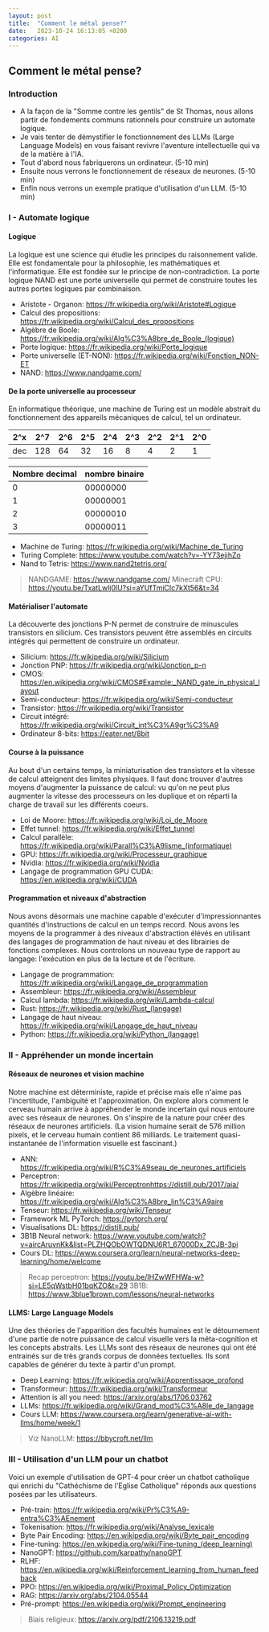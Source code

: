 ```yaml
---
layout: post
title:  "Comment le métal pense?"
date:   2023-10-24 16:13:05 +0200
categories: AI
---
```


## Comment le métal pense?

### Introduction

- A la façon de la "Somme contre les gentils" de St Thomas, nous allons partir de fondements communs rationnels pour construire un automate logique.
- Je vais tenter de démystifier le fonctionnement des LLMs (Large Language Models) en vous faisant revivre l'aventure intellectuelle qui va de la matière à l'IA.
- Tout d'abord nous fabriquerons un ordinateur. (5-10 min)
- Ensuite nous verrons le fonctionnement de réseaux de neurones. (5-10 min)
- Enfin nous verrons un exemple pratique d'utilisation d'un LLM. (5-10 min)

### I - Automate logique

#### Logique

La logique est une science qui étudie les principes du raisonnement valide. Elle est fondamentale pour la philosophie, les mathématiques et l'informatique. Elle est fondée sur le principe de non-contradiction.
La porte logique NAND est une porte universelle qui permet de construire toutes les autres portes logiques par combinaison.

- Aristote - Organon: <https://fr.wikipedia.org/wiki/Aristote#Logique>
- Calcul des propositions: <https://fr.wikipedia.org/wiki/Calcul_des_propositions>
- Algèbre de Boole: <https://fr.wikipedia.org/wiki/Alg%C3%A8bre_de_Boole_(logique)>
- Porte logique: <https://fr.wikipedia.org/wiki/Porte_logique>
- Porte universelle (ET-NON): <https://fr.wikipedia.org/wiki/Fonction_NON-ET>
- NAND: <https://www.nandgame.com/>

#### De la porte universelle au processeur

En informatique théorique, une machine de Turing est un modèle abstrait du fonctionnement des appareils mécaniques de calcul, tel un ordinateur.

|2^x|2^7|2^6|2^5|2^4|2^3|2^2|2^1|2^0|
|---|---|---|---|---|---|---|---|---|
|dec|128|64|32|16|8|4|2|1|

|Nombre decimal| nombre binaire|
|---|---|
|0|00000000|
|1|00000001|
|2|00000010|
|3|00000011|

- Machine de Turing: <https://fr.wikipedia.org/wiki/Machine_de_Turing>
- Turing Complete: <https://www.youtube.com/watch?v=-YY73ejihZo>
- Nand to Tetris: <https://www.nand2tetris.org/>

> NANDGAME: <https://www.nandgame.com/>
> Minecraft CPU: <https://youtu.be/TxatLwlj0lU?si=aYUfTmiCIc7kXt56&t=34>

#### Matérialiser l'automate

La découverte des jonctions P-N permet de construire de minuscules transistors en silicium. Ces transistors peuvent être assemblés en circuits intégrés qui permettent de construire un ordinateur.

- Silicium: <https://fr.wikipedia.org/wiki/Silicium>
- Jonction PNP: <https://fr.wikipedia.org/wiki/Jonction_p-n>
- CMOS: <https://en.wikipedia.org/wiki/CMOS#Example:_NAND_gate_in_physical_layout>
- Semi-conducteur: <https://fr.wikipedia.org/wiki/Semi-conducteur>
- Transistor: <https://fr.wikipedia.org/wiki/Transistor>
- Circuit intégré: <https://fr.wikipedia.org/wiki/Circuit_int%C3%A9gr%C3%A9>
- Ordinateur 8-bits: <https://eater.net/8bit>

#### Course à la puissance

Au bout d'un certains temps, la miniaturisation des transistors et la vitesse de calcul atteignent des limites physiques. Il faut donc trouver d'autres moyens d'augmenter la puissance de calcul: vu qu'on ne peut plus augmenter la vitesse des processeurs on les duplique et on réparti la charge de travail sur les différents coeurs.

- Loi de Moore: <https://fr.wikipedia.org/wiki/Loi_de_Moore>
- Effet tunnel: <https://fr.wikipedia.org/wiki/Effet_tunnel>
- Calcul parallèle: <https://fr.wikipedia.org/wiki/Parall%C3%A9lisme_(informatique)>
- GPU: <https://fr.wikipedia.org/wiki/Processeur_graphique>
- Nvidia: <https://fr.wikipedia.org/wiki/Nvidia>
- Langage de programmation GPU CUDA: <https://en.wikipedia.org/wiki/CUDA>

#### Programmation et niveaux d'abstraction

Nous avons désormais une machine capable d'exécuter d'impressionnantes quantités d'instructions de calcul en un temps record. Nous avons les moyens de la programmer à des niveaux d'abstraction élévés en utilisant des langages de programmation de haut niveau et des librairies de fonctions complexes.
Nous controlons un nouveau type de rapport au langage: l'exécution en plus de la lecture et de l'écriture.

- Langage de programmation: <https://fr.wikipedia.org/wiki/Langage_de_programmation>
- Assembleur: <https://fr.wikipedia.org/wiki/Assembleur>
- Calcul lambda: <https://fr.wikipedia.org/wiki/Lambda-calcul>
- Rust: <https://fr.wikipedia.org/wiki/Rust_(langage)>
- Langage de haut niveau: <https://fr.wikipedia.org/wiki/Langage_de_haut_niveau>
- Python: <https://fr.wikipedia.org/wiki/Python_(langage)>

### II - Appréhender un monde incertain

#### Réseaux de neurones et vision machine

Notre machine est déterministe, rapide et précise mais elle n'aime pas l'incertitude, l'ambiguité et l'approximation.
On explore alors comment le cerveau humain arrive à appréhender le monde incertain qui nous entoure avec ses réseaux de neurones.
On s'inspire de la nature pour créer des réseaux de neurones artificiels.
(La vision humaine serait de 576 million pixels, et le cerveau humain contient 86 milliards. Le traitement quasi-instantanée de l'information visuelle est fascinant.)

- ANN: <https://fr.wikipedia.org/wiki/R%C3%A9seau_de_neurones_artificiels>
- Perceptron: <https://fr.wikipedia.org/wiki/Perceptron><https://distill.pub/2017/aia/>
- Algèbre linéaire: <https://fr.wikipedia.org/wiki/Alg%C3%A8bre_lin%C3%A9aire>
- Tenseur: <https://fr.wikipedia.org/wiki/Tenseur>
- Framework ML PyTorch: <https://pytorch.org/>
- Visualisations DL: <https://distill.pub/>
- 3B1B Neural network: <https://www.youtube.com/watch?v=aircAruvnKk&list=PLZHQObOWTQDNU6R1_67000Dx_ZCJB-3pi>
- Cours DL: <https://www.coursera.org/learn/neural-networks-deep-learning/home/welcome>

> Recap perceptron: <https://youtu.be/IHZwWFHWa-w?si=LE5qWstbH01bqKZO&t=29>
> 3B1B: <https://www.3blue1brown.com/lessons/neural-networks>

#### LLMS: Large Language Models

Une des théories de l'apparition des facultés humaines est le détournement d'une partie de notre puissance de calcul visuelle vers la méta-cognition et les concepts abstraits.
Les LLMs sont des réseaux de neurones qui ont été entrainés sur de très grands corpus de données textuelles. Ils sont capables de générer du texte à partir d'un prompt.

- Deep Learning: <https://fr.wikipedia.org/wiki/Apprentissage_profond>
- Transformeur: <https://fr.wikipedia.org/wiki/Transformeur>
- Attention is all you need: <https://arxiv.org/abs/1706.03762>
- LLMs: <https://fr.wikipedia.org/wiki/Grand_mod%C3%A8le_de_langage>
- Cours LLM: <https://www.coursera.org/learn/generative-ai-with-llms/home/week/1>

> Viz NanoLLM: <https://bbycroft.net/llm>

### III - Utilisation d'un LLM pour un chatbot

Voici un exemple d'utilisation de GPT-4 pour créer un chatbot catholique qui enrichi du "Cathéchisme de l'Eglise Catholique" réponds aux questions posées par les utilisateurs.

- Pré-train: <https://fr.wikipedia.org/wiki/Pr%C3%A9-entra%C3%AEnement>
- Tokenisation: <https://fr.wikipedia.org/wiki/Analyse_lexicale>
- Byte Pair Encoding: <https://en.wikipedia.org/wiki/Byte_pair_encoding>
- Fine-tuning: <https://en.wikipedia.org/wiki/Fine-tuning_(deep_learning)>
- NanoGPT: <https://github.com/karpathy/nanoGPT>
- RLHF: <https://en.wikipedia.org/wiki/Reinforcement_learning_from_human_feedback>
- PPO: <https://en.wikipedia.org/wiki/Proximal_Policy_Optimization>
- RAG: <https://arxiv.org/abs/2104.05544>
- Pré-prompt: <https://en.wikipedia.org/wiki/Prompt_engineering>

> Biais religieux: <https://arxiv.org/pdf/2106.13219.pdf>
